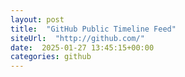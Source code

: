 ```yaml
---
layout: post
title:  "GitHub Public Timeline Feed"
siteUrl:  "http://github.com/"
date:  2025-01-27 13:45:15+00:00
categories: github
---
```

